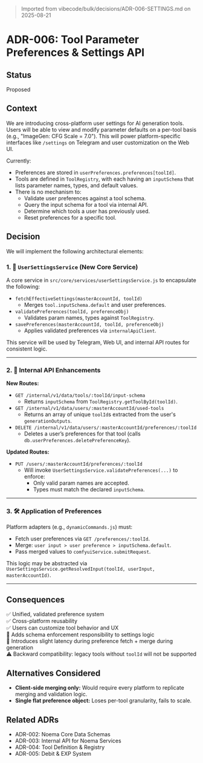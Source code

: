 > Imported from vibecode/bulk/decisions/ADR-006-SETTINGS.md on 2025-08-21

# ADR-006: Tool Parameter Preferences & Settings API

## Status
Proposed

## Context

We are introducing cross-platform user settings for AI generation tools. Users will be able to view and modify parameter defaults on a per-tool basis (e.g., "ImageGen: CFG Scale = 7.0"). This will power platform-specific interfaces like `/settings` on Telegram and user customization on the Web UI.

Currently:
- Preferences are stored in `userPreferences.preferences[toolId]`.
- Tools are defined in `ToolRegistry`, with each having an `inputSchema` that lists parameter names, types, and default values.
- There is no mechanism to:
  - Validate user preferences against a tool schema.
  - Query the input schema for a tool via internal API.
  - Determine which tools a user has previously used.
  - Reset preferences for a specific tool.

## Decision

We will implement the following architectural elements:

### 1. 🧠 `UserSettingsService` (New Core Service)

A core service in `src/core/services/userSettingsService.js` to encapsulate the following:

- `fetchEffectiveSettings(masterAccountId, toolId)`
  - Merges `tool.inputSchema.default` and user preferences.
- `validatePreferences(toolId, preferenceObj)`
  - Validates param names, types against `ToolRegistry`.
- `savePreferences(masterAccountId, toolId, preferenceObj)`
  - Applies validated preferences via `internalApiClient`.

This service will be used by Telegram, Web UI, and internal API routes for consistent logic.

---

### 2. 🔧 Internal API Enhancements

**New Routes:**
- `GET /internal/v1/data/tools/:toolId/input-schema`
  - Returns `inputSchema` from `ToolRegistry.getToolById(toolId)`.
- `GET /internal/v1/data/users/:masterAccountId/used-tools`
  - Returns an array of unique `toolId`s extracted from the user's `generationOutputs`.
- `DELETE /internal/v1/data/users/:masterAccountId/preferences/:toolId`
  - Deletes a user’s preferences for that tool (calls `db.userPreferences.deletePreferenceKey`).

**Updated Routes:**
- `PUT /users/:masterAccountId/preferences/:toolId`
  - Will invoke `UserSettingsService.validatePreferences(...)` to enforce:
    - Only valid param names are accepted.
    - Types must match the declared `inputSchema`.

---

### 3. 🛠 Application of Preferences

Platform adapters (e.g., `dynamicCommands.js`) must:
- Fetch user preferences via `GET /preferences/:toolId`.
- Merge: `user input > user preference > inputSchema.default`.
- Pass merged values to `comfyuiService.submitRequest`.

This logic may be abstracted via `UserSettingsService.getResolvedInput(toolId, userInput, masterAccountId)`.

---

## Consequences

✅ Unified, validated preference system  
✅ Cross-platform reusability  
✅ Users can customize tool behavior and UX  
🚧 Adds schema enforcement responsibility to settings logic  
🚧 Introduces slight latency during preference fetch + merge during generation  
⚠️ Backward compatibility: legacy tools without `toolId` will not be supported  

## Alternatives Considered

- **Client-side merging only:** Would require every platform to replicate merging and validation logic.
- **Single flat preference object:** Loses per-tool granularity, fails to scale.

## Related ADRs

- ADR-002: Noema Core Data Schemas  
- ADR-003: Internal API for Noema Services  
- ADR-004: Tool Definition & Registry  
- ADR-005: Debit & EXP System

